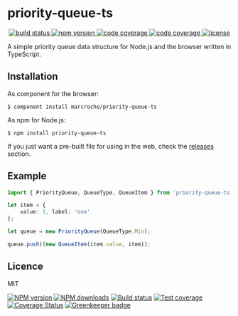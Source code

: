 # priority-queue-ts

<p align="center">
  <a href="https://travis-ci.org/marcroche/priority-queue-ts">
    <img src="https://api.travis-ci.org/marcroche/priority-queue-ts.svg?branch=master"
         alt="build status">
  </a>
  <a href="https://www.npmjs.com/package/priority-queue-ts">
    <img src="https://img.shields.io/npm/v/priority-queue-ts.svg"
         alt="npm version">
  </a>
  <a href="https://coveralls.io/r/marcroche/priority-queue-ts?branch=master">
    <img src="https://img.shields.io/coveralls/marcroche/priority-queue-ts.svg?style=flat"
         alt="code coverage">
  </a>
  <a href="https://npmjs.org/package/priority-queue-ts">
    <img src="https://img.shields.io/npm/dm/priority-queue-ts.svg?style=flat"
         alt="code coverage">
  </a>
  <a href="https://github.com/marcroche/priority-queue-ts/blob/master/LICENSE.md">
    <img src="https://img.shields.io/npm/l/priority-queue-ts.svg"
         alt="license">
  </a>
</p>

A simple priority queue data structure for Node.js and the browser written in TypeScript.

## Installation

As component for the browser:

```
$ component install marcroche/priority-queue-ts
```

As npm for Node.js:

```
$ npm install priority-queue-ts
```

If you just want a pre-built file for using in the web, check the [releases](
https://github.com/marcroche/priority-queue-ts/releases) section.

## Example

```ts
import { PriorityQueue, QueueType, QueueItem } from 'priority-queue-ts';

let item = {
    value: 1, label: 'one'
};

let queue = new PriorityQueue(QueueType.Min);

queue.push((new QueueItem(item.value, item));
```

## Licence

MIT


[coveralls-image]: https://img.shields.io/coveralls/marcroche/priority-queue-ts.svg?style=flat
[coveralls-url]: https://coveralls.io/r/marcroche/priority-queue-ts?branch=master

[![NPM version][npm-image]][npm-url]
[![NPM downloads][downloads-image]][downloads-url]
[![Build status][travis-image]][travis-url]
[![Test coverage][coveralls-image]][coveralls-url]
[![Coverage Status][coveralls-image]][coveralls-url]
[![Greenkeeper badge](https://badges.greenkeeper.io/TypeStrong/ts-node.svg)](https://greenkeeper.io/)


[npm-image]: https://img.shields.io/npm/v/ts-node.svg?style=flat
[npm-url]: https://npmjs.org/package/ts-node
[downloads-image]: https://img.shields.io/npm/dm/ts-node.svg?style=flat
[downloads-url]: https://npmjs.org/package/ts-node
[travis-image]: https://img.shields.io/travis/TypeStrong/ts-node.svg?style=flat
[travis-url]: https://travis-ci.org/TypeStrong/ts-node
[coveralls-image]: https://img.shields.io/coveralls/marcroche/priority-queue-ts.svg?style=flat
[coveralls-url]: https://coveralls.io/r/marcroche/priority-queue-ts?branch=master